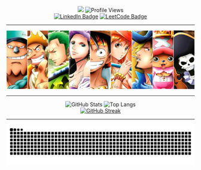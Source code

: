 <div id="header" align="center">
  <img src="https://capsule-render.vercel.app/api?text=Hi,%20I'm%20Stephen&animation=fadeIn&type=waving&color=gradient&customColorList=6&height=150&fontSize=50&fontAlignY=30&stroke=FFFFFF&strokeWidth=1&fontColor=222288"/>
  <img src="https://komarev.com/ghpvc/?username=chspur&style=for-the-badge&color=222288" alt="Profile Views"/>
  <br>
  <a href="https://www.linkedin.com/in/stw51924"><img src="https://img.shields.io/badge/linkedin-%230077B5.svg?style=for-the-badge&logo=linkedin&logoColor=white" alt="LinkedIn Badge"/></a>
  <a href="https://leetcode.com/u/chspur/"><img src="https://img.shields.io/badge/LeetCode-000000?style=for-the-badge&logo=LeetCode&logoColor=#d16c06" alt="LeetCode Badge"/></a>
  <hr>
  <img src="strawhats.webp"/>
  <hr>
</div>

<div align="center">
  <img src="https://github-readme-stats.vercel.app/api?username=chspur&show_icons=true&theme=tokyonight" alt="GitHub Stats"/>
  <img src="https://github-readme-stats.vercel.app/api/top-langs/?username=chspur&layout=compact&theme=tokyonight" alt="Top Langs"/>
  <br>
  <a href="https://git.io/streak-stats"><img src="https://github-readme-streak-stats-lilac-sigma.vercel.app?user=chspur&theme=tokyonight" alt="GitHub Streak"/></a>
  <hr>
  <picture>
    <source media="(prefers-color-scheme: dark)" srcset="https://github.com/chspur/chspur/blob/output/github-contribution-grid-snake-dark.svg?palette=github-dark" />
    <source media="(prefers-color-scheme: light)" srcset="https://github.com/chspur/chspur/blob/output/github-contribution-grid-snake.svg" />
    <img alt="github-snake" src="https://github.com/chspur/chspur/blob/output/github-contribution-grid-snake.svg" />
  </picture>
</div>
